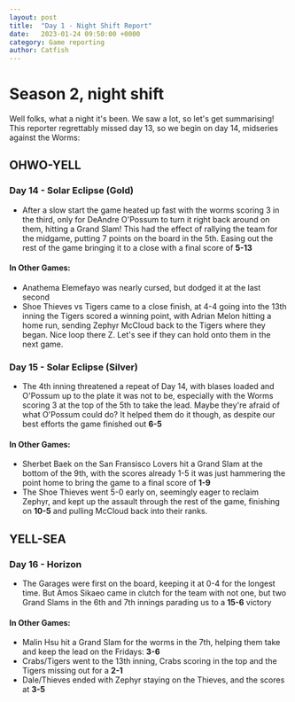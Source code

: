 ```yaml
---
layout: post
title:  "Day 1 - Night Shift Report"
date:   2023-01-24 09:50:00 +0000
category: Game reporting
author: Catfish
---
```


# Season 2, night shift

Well folks, what a night it's been. We saw a lot, so let's get summarising! This reporter regrettably missed day 13, so we begin on day 14, midseries against the Worms:

## OHWO-YELL
### Day 14 - Solar Eclipse (Gold) 
- After a slow start the game heated up fast with the worms scoring 3 in the third, only for DeAndre O'Possum to turn it right back around on them, hitting a Grand Slam! This had the effect of rallying the team for the midgame, putting 7 points on the board in the 5th. Easing out the rest of the game bringing it to a close with a final score of **5-13**

#### In Other Games:

- Anathema Elemefayo was nearly cursed, but dodged it at the last second
- Shoe Thieves vs Tigers came to a close finish, at 4-4 going into the 13th inning the Tigers scored a winning point, with Adrian Melon hitting a home run, sending Zephyr McCloud back to the Tigers where they began. Nice loop there Z. Let's see if they can hold onto them in the next game.

### Day 15 - Solar Eclipse (Silver)
- The 4th inning threatened a repeat of Day 14, with blases loaded and O'Possum up to the plate it was not to be, especially with the Worms scoring 3 at the top of the 5th to take the lead. Maybe they're afraid of what O'Possum could do? It helped them do it though, as despite our best efforts the game finished out **6-5**

#### In Other Games:
- Sherbet Baek on the San Fransisco Lovers hit a Grand Slam at the bottom of the 9th, with the scores already 1-5 it was just hammering the point home to bring the game to a final score of **1-9**
- The Shoe Thieves went 5-0 early on, seemingly eager to reclaim Zephyr, and kept up the assault through the rest of the game, finishing on **10-5** and pulling McCloud back into their ranks.

## YELL-SEA

### Day 16 - Horizon

- The Garages were first on the board, keeping it at 0-4 for the longest time. But Amos Sikaeo came in clutch for the team with not one, but two Grand Slams in the 6th and 7th innings parading us to a **15-6** victory

#### In Other Games:

- Malin Hsu hit a Grand Slam for the worms in the 7th, helping them take and keep the lead on the Fridays: **3-6**
- Crabs/Tigers went to the 13th inning, Crabs scoring in the top and the Tigers missing out for a **2-1**
- Dale/Thieves ended with Zephyr staying on the Thieves, and the scores at **3-5**

